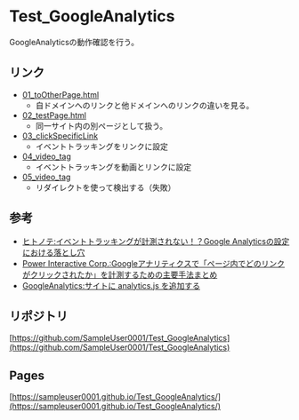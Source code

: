 # Test_GoogleAnalytics
GoogleAnalyticsの動作確認を行う。

## リンク

- [01_toOtherPage.html](https://sampleuser0001.github.io/Test_GoogleAnalytics/html/01_toOtherPage.html)
    - 自ドメインへのリンクと他ドメインへのリンクの違いを見る。
- [02_testPage.html](https://sampleuser0001.github.io/Test_GoogleAnalytics/html/02_testPage.html)
    - 同一サイト内の別ページとして扱う。
- [03_clickSpecificLink](https://sampleuser0001.github.io/Test_GoogleAnalytics/html/03_clickSpecificLink)
    - イベントトラッキングをリンクに設定
- [04_video_tag](https://sampleuser0001.github.io/Test_GoogleAnalytics/html/04_video_tag)
    - イベントトラッキングを動画とリンクに設定
- [05_video_tag](https://sampleuser0001.github.io/Test_GoogleAnalytics/html/04_video_tag)
    - リダイレクトを使って検出する（失敗）

## 参考

- [ヒトノテ:イベントトラッキングが計測されない！？Google Analyticsの設定における落とし穴](https://hitonote.jp/column/access-kaiseki/3394/)
- [Power Interactive Corp.:Googleアナリティクスで「ページ内でどのリンクがクリックされたか」を計測するための主要手法まとめ](https://www.powerweb.co.jp/column/ga-linkclick.html)
- [GoogleAnalytics:サイトに analytics.js を追加する](https://developers.google.com/analytics/devguides/collection/analyticsjs?hl=ja)

## リポジトリ

[https://github.com/SampleUser0001/Test_GoogleAnalytics](https://github.com/SampleUser0001/Test_GoogleAnalytics)

## Pages

[https://sampleuser0001.github.io/Test_GoogleAnalytics/](https://sampleuser0001.github.io/Test_GoogleAnalytics/)